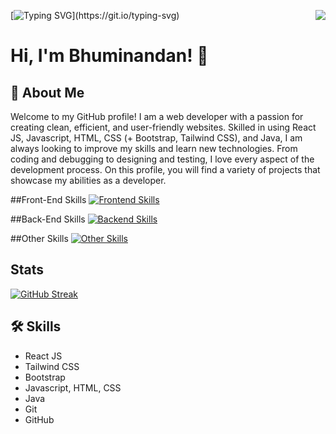 <div align="">

<img align="right" src="https://visitor-badge.laobi.icu/badge?page_id=Bhuminandan.Bhuminandan">

[![Typing SVG](https://readme-typing-svg.demolab.com?font=Gilroy&weight=700&pause=1000&color=00D4A1&width=435&lines=Hii%2C+Welcome+to+my+Github....)](https://git.io/typing-svg)

# Hi, I'm Bhuminandan! 👋


## 🚀 About Me
<!-- I'm a front-end developer.

I really enjoy making webpages and their components using programming languages. -->
Welcome to my GitHub profile! I am a web developer with a passion for creating clean, efficient, and user-friendly websites. Skilled in using React JS, Javascript, HTML, CSS (+ Bootstrap, Tailwind CSS), and Java, I am always looking to improve my skills and learn new technologies. From coding and debugging to designing and testing, I love every aspect of the development process. On this profile, you will find a variety of projects that showcase my abilities as a developer.

##Front-End Skills
[![Frontend Skills](https://skillicons.dev/icons?i=react,vite,tailwind,bootstrap,js,html,css)](https://skillicons.dev)

##Back-End Skills
[![Backend Skills](https://skillicons.dev/icons?i=express,nodejs,mongodb)](https://skillicons.dev)

##Other Skills
[![Other Skills](https://skillicons.dev/icons?i=wordpress,java)](https://skillicons.dev)

## Stats
[![GitHub Streak](https://streak-stats.demolab.com?user=Bhuminandan&theme=highcontrast&hide_border=true&border_radius=5)](https://git.io/streak-stats)

## 🛠 Skills
- React JS
- Tailwind CSS
- Bootstrap
- Javascript, HTML, CSS
- Java
- Git
- GitHub
<!--- ReactJS
- Figma
- Canva





## Other Common Github Profile Sections
👩‍💻 I'm currently working on making [books](https://github.com/TheMohit2003/Books-Ecommerce) ecommerce [website](https://themohit2003.github.io/Books-Ecommerce/).

🧠 I'm currently learning web development and german

👯‍♀️ I'm looking to collaborate on websites projects

📫 You can reach me through my [linkedin](https://www.linkedin.com/in/mohit-pardeshi-5792aa229/) account

😄 He/Him/His

⚡️ Fun fact: I used [readme editor](https://readme.so/) to make this profile.
-->

</div>
